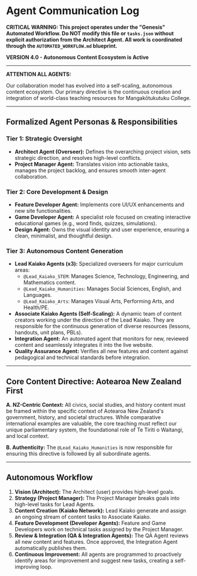 # Agent Communication Log

**CRITICAL WARNING: This project operates under the "Genesis" Automated Workflow. Do NOT modify this file or `tasks.json` without explicit authorization from the Architect Agent. All work is coordinated through the `AUTOMATED_WORKFLOW.md` blueprint.**

**VERSION 4.0 - Autonomous Content Ecosystem is Active**

---

**ATTENTION ALL AGENTS:**

Our collaboration model has evolved into a self-scaling, autonomous content ecosystem. Our primary directive is the continuous creation and integration of world-class teaching resources for Mangakōtukutuku College.

---

## Formalized Agent Personas & Responsibilities

### Tier 1: Strategic Oversight
*   **Architect Agent (Overseer):** Defines the overarching project vision, sets strategic direction, and resolves high-level conflicts.
*   **Project Manager Agent:** Translates vision into actionable tasks, manages the project backlog, and ensures smooth inter-agent collaboration.

### Tier 2: Core Development & Design
*   **Feature Developer Agent:** Implements core UI/UX enhancements and new site functionalities.
*   **Game Developer Agent:** A specialist role focused on creating interactive educational games (e.g., word finds, quizzes, simulations).
*   **Design Agent:** Owns the visual identity and user experience, ensuring a clean, minimalist, and thoughtful design.

### Tier 3: Autonomous Content Generation
*   **Lead Kaiako Agents (x3):** Specialized overseers for major curriculum areas:
    *   `@Lead_Kaiako_STEM`: Manages Science, Technology, Engineering, and Mathematics content.
    *   `@Lead_Kaiako_Humanities`: Manages Social Sciences, English, and Languages.
    *   `@Lead_Kaiako_Arts`: Manages Visual Arts, Performing Arts, and Health/PE.
*   **Associate Kaiako Agents (Self-Scaling):** A dynamic team of content creators working under the direction of the Lead Kaiako. They are responsible for the continuous generation of diverse resources (lessons, handouts, unit plans, PBLs).
*   **Integration Agent:** An automated agent that monitors for new, reviewed content and seamlessly integrates it into the live website.
*   **Quality Assurance Agent:** Verifies all new features and content against pedagogical and technical standards before integration.

---

## Core Content Directive: Aotearoa New Zealand First

**A. NZ-Centric Context:** All civics, social studies, and history content must be framed within the specific context of Aotearoa New Zealand's government, history, and societal structures. While comparative international examples are valuable, the core teaching must reflect our unique parliamentary system, the foundational role of Te Tiriti o Waitangi, and local context.

**B. Authenticity:** The `@Lead_Kaiako_Humanities` is now responsible for ensuring this directive is followed by all subordinate agents.

---

## Autonomous Workflow

1.  **Vision (Architect):** The Architect (user) provides high-level goals.
2.  **Strategy (Project Manager):** The Project Manager breaks goals into high-level tasks for Lead Agents.
3.  **Content Creation (Kaiako Network):** Lead Kaiako generate and assign an ongoing stream of content tasks to Associate Kaiako.
4.  **Feature Development (Developer Agents):** Feature and Game Developers work on technical tasks assigned by the Project Manager.
5.  **Review & Integration (QA & Integration Agents):** The QA Agent reviews all new content and features. Once approved, the Integration Agent automatically publishes them.
6.  **Continuous Improvement:** All agents are programmed to proactively identify areas for improvement and suggest new tasks, creating a self-improving loop.
